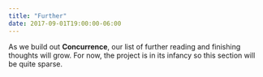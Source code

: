 ```yaml
---
title: "Further"
date: 2017-09-01T19:00:00-06:00
---
```


As we build out **Concurrence**, our list of further reading and finishing thoughts will grow. For now, the project is in its infancy so this section will be quite sparse.
